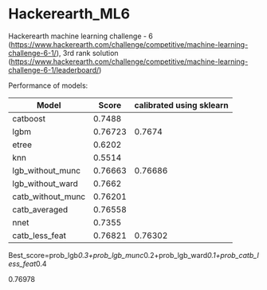 # Hackerearth_ML6
Hackerearth machine learning challenge - 6 (https://www.hackerearth.com/challenge/competitive/machine-learning-challenge-6-1/), 
3rd rank solution (https://www.hackerearth.com/challenge/competitive/machine-learning-challenge-6-1/leaderboard/)

Performance of models:

|   Model          |   Score   |   calibrated using sklearn |
| ---------------- | --------- | -------------------------- | 
| catboost         |   0.7488  |                            |
| lgbm             |   0.76723 |   0.7674                   |
| etree            |   0.6202  |                            |
| knn              |   0.5514  |                            |
| lgb_without_munc |   0.76663 |   0.76686                  |
| lgb_without_ward |   0.7662  |                            |
| catb_without_munc|   0.76201 |                            |
| catb_averaged    |   0.76558 |                            |
| nnet             |   0.7355  |                            |
| catb_less_feat   |   0.76821 |   0.76302                  |


Best_score=prob_lgb*0.3+prob_lgb_munc*0.2+prob_lgb_ward*0.1+prob_catb_less_feat*0.4 

0.76978
